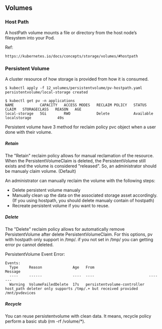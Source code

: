 ## Volumes ##

### Host Path ###
A hostPath volume mounts a file or directory from the host node’s filesystem into your Pod.

Ref:
~~~~
https://kubernetes.io/docs/concepts/storage/volumes/#hostpath
~~~~

### Persistent Volume ###
A cluster resource of how storage is provided from how it is consumed.

~~~~
$ kubectl apply -f 12_volumes/persistentvolume/pv-hostpath.yaml
persistentvolume/local-storage created
~~~~

~~~~
$ kubectl get pv -n applications
NAME            CAPACITY   ACCESS MODES   RECLAIM POLICY   STATUS      CLAIM   STORAGECLASS   REASON   AGE
local-storage   5Gi        RWO            Delete           Available           localstorage            49s
~~~~

Persistent volume have 3 method for reclaim policy pvc object when a user done with their volume.

##### Retain
The "Retain" reclaim policy allows for manual reclamation of the resource. When the PersistentVolumeClaim is deleted, the PersistentVolume still exists and the volume is considered "released". So, an administrator should be manualy claim volume. (Default)

An administrator can manually reclaim the volume with the following steps:
- Delete persistent volume manualy
- Manually clean up the data on the associated storage asset accordingly. (If you using hostpath, you should delete manualy contain of hostpath)
- Recreate persistent volume if you want to reuse.

##### Delete
The "Delete" reclaim policy allows for automatically remove PersistentVolume after delete PersistentVolumeClaim.
For this options, pv with hostpath only support in /tmp/. if you not set in /tmp/ you can getting error pv cannot deleted.

PersistentVolume Event Error:
~~~~
Events:
  Type     Reason              Age   From                         Message
  ----     ------              ----  ----                         -------
  Warning  VolumeFailedDelete  17s   persistentvolume-controller  host_path deleter only supports /tmp/.+ but received provided /mnt/pvdevices
~~~~

##### Recycle
You can reuse persistentvolume with clean data. It means, recycle policy perform a basic stub (rm -rf /volume/*). 